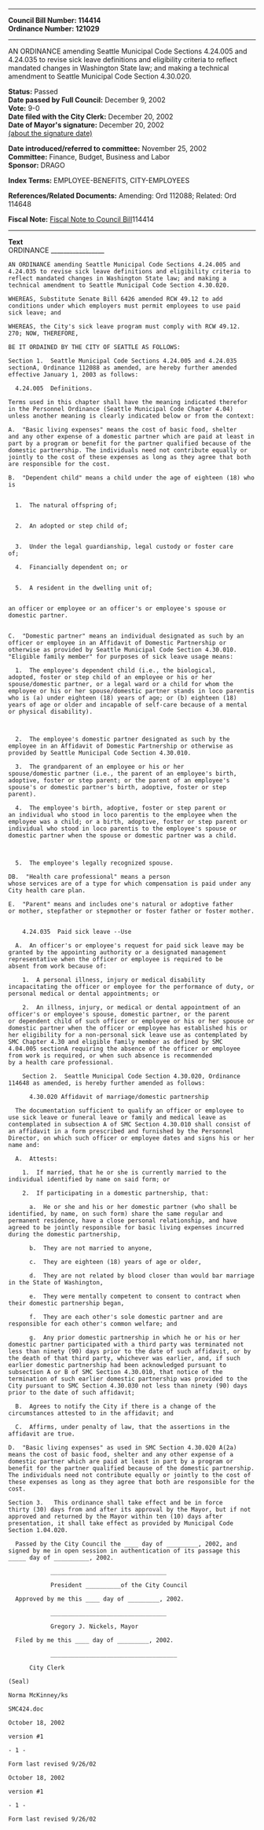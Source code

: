 * * * * *  
  
**Council Bill Number: [](#h0)[](#h2)114414**   
**Ordinance Number: 121029**  
  
* * * * *  
  
AN ORDINANCE amending Seattle Municipal Code Sections 4.24.005 and 4.24.035 to revise sick leave definitions and eligibility criteria to reflect mandated changes in Washington State law; and making a technical amendment to Seattle Municipal Code Section 4.30.020.  
  
**Status:** Passed   
**Date passed by Full Council:** December 9, 2002   
**Vote:** 9-0   
**Date filed with the City Clerk:** December 20, 2002   
**Date of Mayor's signature:** December 20, 2002   
[(about the signature date)](/~public/approvaldate.htm)   
  
  
**Date introduced/referred to committee:** November 25, 2002   
**Committee:** Finance, Budget, Business and Labor   
**Sponsor:** DRAGO   
  
**Index Terms:** EMPLOYEE-BENEFITS, CITY-EMPLOYEES  
  
**References/Related Documents:** Amending: Ord 112088; Related: Ord 114648  
  
**Fiscal Note:** [Fiscal Note to Council Bill](http://clerk.seattle.gov/~public/fnote/114414.htm)[](#h1)[](#h3)114414  
  
* * * * *  
  
**Text**  
    ORDINANCE _________________  
  
    AN ORDINANCE amending Seattle Municipal Code Sections 4.24.005 and  
    4.24.035 to revise sick leave definitions and eligibility criteria to  
    reflect mandated changes in Washington State law; and making a  
    technical amendment to Seattle Municipal Code Section 4.30.020.  
  
    WHEREAS, Substitute Senate Bill 6426 amended RCW 49.12 to add  
    conditions under which employers must permit employees to use paid  
    sick leave; and  
  
    WHEREAS, the City's sick leave program must comply with RCW 49.12.  
    270; NOW, THEREFORE,  
  
    BE IT ORDAINED BY THE CITY OF SEATTLE AS FOLLOWS:  
  
    Section 1.  Seattle Municipal Code Sections 4.24.005 and 4.24.035  
    sectionA, Ordinance 112088 as amended, are hereby further amended  
    effective January 1, 2003 as follows:  
  
      4.24.005  Definitions.  
  
    Terms used in this chapter shall have the meaning indicated therefor  
    in the Personnel Ordinance (Seattle Municipal Code Chapter 4.04)  
    unless another meaning is clearly indicated below or from the context:  
  
    A.  "Basic living expenses" means the cost of basic food, shelter  
    and any other expense of a domestic partner which are paid at least in  
    part by a program or benefit for the partner qualified because of the  
    domestic partnership. The individuals need not contribute equally or  
    jointly to the cost of these expenses as long as they agree that both  
    are responsible for the cost.  
  
    B.  "Dependent child" means a child under the age of eighteen (18) who  
    is  
  
  
      1.  The natural offspring of;  
  
  
      2.  An adopted or step child of;  
  
  
      3.  Under the legal guardianship, legal custody or foster care  
    of;  
  
      4.  Financially dependent on; or  
  
  
      5.  A resident in the dwelling unit of;  
  
  
    an officer or employee or an officer's or employee's spouse or  
    domestic partner.  
  
  
    C.  "Domestic partner" means an individual designated as such by an  
    officer or employee in an Affidavit of Domestic Partnership or  
    otherwise as provided by Seattle Municipal Code Section 4.30.010.  
    "Eligible family member" for purposes of sick leave usage means:  
  
      1.  The employee's dependent child (i.e., the biological,  
    adopted, foster or step child of an employee or his or her  
    spouse/domestic partner, or a legal ward or a child for whom the  
    employee or his or her spouse/domestic partner stands in loco parentis  
    who is (a) under eighteen (18) years of age; or (b) eighteen (18)  
    years of age or older and incapable of self-care because of a mental  
    or physical disability).  
  
  
  
      2.  The employee's domestic partner designated as such by the  
    employee in an Affidavit of Domestic Partnership or otherwise as  
    provided by Seattle Municipal Code Section 4.30.010.  
  
      3.  The grandparent of an employee or his or her  
    spouse/domestic partner (i.e., the parent of an employee's birth,  
    adoptive, foster or step parent; or the parent of an employee's  
    spouse's or domestic partner's birth, adoptive, foster or step  
    parent).  
  
      4.  The employee's birth, adoptive, foster or step parent or  
    an individual who stood in loco parentis to the employee when the  
    employee was a child; or a birth, adoptive, foster or step parent or  
    individual who stood in loco parentis to the employee's spouse or  
    domestic partner when the spouse or domestic partner was a child.  
  
  
  
      5.  The employee's legally recognized spouse.  
  
    DB.  "Health care professional" means a person  
    whose services are of a type for which compensation is paid under any  
    City health care plan.  
  
    E.  "Parent" means and includes one's natural or adoptive father  
    or mother, stepfather or stepmother or foster father or foster mother.  
  
  
        4.24.035  Paid sick leave --Use  
  
      A.  An officer's or employee's request for paid sick leave may be  
    granted by the appointing authority or a designated management  
    representative when the officer or employee is required to be  
    absent from work because of:  
  
        1.  A personal illness, injury or medical disability  
    incapacitating the officer or employee for the performance of duty, or  
    personal medical or dental appointments; or  
  
        2.  An illness, injury, or medical or dental appointment of an  
    officer's or employee's spouse, domestic partner, or the parent  
    or dependent child of such officer or employee or his or her spouse or  
    domestic partner when the officer or employee has established his or  
    her eligibility for a non-personal sick leave use as contemplated by  
    SMC Chapter 4.30 and eligible family member as defined by SMC  
    4.04.005 sectionA requiring the absence of the officer or employee  
    from work is required, or when such absence is recommended  
    by a health care professional.  
  
        Section 2.  Seattle Municipal Code Section 4.30.020, Ordinance  
    114648 as amended, is hereby further amended as follows:  
  
          4.30.020 Affidavit of marriage/domestic partnership  
  
      The documentation sufficient to qualify an officer or employee to  
    use sick leave or funeral leave or family and medical leave as  
    contemplated in subsection A of SMC Section 4.30.010 shall consist of  
    an affidavit in a form prescribed and furnished by the Personnel  
    Director, on which such officer or employee dates and signs his or her  
    name and:  
  
      A.  Attests:  
  
        1.  If married, that he or she is currently married to the  
    individual identified by name on said form; or  
  
        2.  If participating in a domestic partnership, that:  
  
          a.  He or she and his or her domestic partner (who shall be  
    identified, by name, on such form) share the same regular and  
    permanent residence, have a close personal relationship, and have  
    agreed to be jointly responsible for basic living expenses incurred  
    during the domestic partnership,  
  
          b.  They are not married to anyone,  
  
          c.  They are eighteen (18) years of age or older,  
  
          d.  They are not related by blood closer than would bar marriage  
    in the State of Washington,  
  
          e.  They were mentally competent to consent to contract when  
    their domestic partnership began,  
  
          f.  They are each other's sole domestic partner and are  
    responsible for each other's common welfare; and  
  
          g.  Any prior domestic partnership in which he or his or her  
    domestic partner participated with a third party was terminated not  
    less than ninety (90) days prior to the date of such affidavit, or by  
    the death of that third party, whichever was earlier, and, if such  
    earlier domestic partnership had been acknowledged pursuant to  
    subsection A or B of SMC Section 4.30.010, that notice of the  
    termination of such earlier domestic partnership was provided to the  
    City pursuant to SMC Section 4.30.030 not less than ninety (90) days  
    prior to the date of such affidavit;  
  
      B.  Agrees to notify the City if there is a change of the  
    circumstances attested to in the affidavit; and  
  
      C.  Affirms, under penalty of law, that the assertions in the  
    affidavit are true.  
  
    D.  "Basic living expenses" as used in SMC Section 4.30.020 A(2a)  
    means the cost of basic food, shelter and any other expense of a  
    domestic partner which are paid at least in part by a program or  
    benefit for the partner qualified because of the domestic partnership.  
    The individuals need not contribute equally or jointly to the cost of  
    these expenses as long as they agree that both are responsible for the  
    cost.  
  
    Section 3.   This ordinance shall take effect and be in force  
    thirty (30) days from and after its approval by the Mayor, but if not  
    approved and returned by the Mayor within ten (10) days after  
    presentation, it shall take effect as provided by Municipal Code  
    Section 1.04.020.  
  
      Passed by the City Council the ____ day of _________, 2002, and  
    signed by me in open session in authentication of its passage this  
    _____ day of __________, 2002.  
  
                _________________________________  
  
                President __________of the City Council  
  
      Approved by me this ____ day of _________, 2002.  
  
                _________________________________  
  
                Gregory J. Nickels, Mayor  
  
      Filed by me this ____ day of _________, 2002.  
  
                ____________________________________  
  
          City Clerk  
  
    (Seal)  
  
    Norma McKinney/ks  
  
    SMC424.doc  
  
    October 18, 2002  
  
    version #1  
  
    - 1 -  
  
    Form last revised 9/26/02  
  
    October 18, 2002  
  
    version #1  
  
    - 1 -  
  
    Form last revised 9/26/02  
